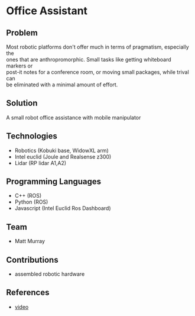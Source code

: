 # Office Assistant

## Problem
Most robotic platforms don't offer much in terms of pragmatism, especially the  
ones that are anthropromorphic. Small tasks like getting whiteboard markers or  
post-it notes for a conference room, or moving small packages, while trival can  
be eliminated with a minimal amount of effort.

## Solution
A small robot office assistance with mobile manipulator

## Technologies
* Robotics (Kobuki base, WidowXL arm)
* Intel euclid (Joule and Realsense z300)
* Lidar (RP lidar A1,A2)

## Programming Languages
* C++ (ROS)
* Python (ROS)
* Javascript (Intel Euclid Ros Dashboard)

## Team
* Matt Murray

## Contributions
* assembled robotic hardware

## References
* [video](https://www.vimeo.com)